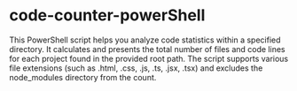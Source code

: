 # code-counter-powerShell
This PowerShell script helps you analyze code statistics within a specified directory. It calculates and presents the total number of files and code lines for each project found in the provided root path. The script supports various file extensions (such as .html, .css, .js, .ts, .jsx, .tsx) and excludes the node_modules directory from the count.
